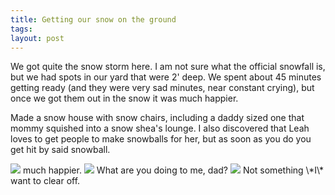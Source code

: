 ```yaml
---
title: Getting our snow on the ground
tags: 
layout: post
---
```


We got quite the snow storm here. I am not sure what the official snowfall is, but we had spots in our yard that were 2' deep. We spent about 45 minutes getting ready (and they were very sad minutes, near constant crying), but once we got them out in the snow it was much happier. 

Made a snow house with snow chairs, including a daddy sized one that mommy squished into a snow shea's lounge. I also discovered that Leah loves to get people to make snowballs for her, but as soon as you do you get hit by said snowball.

<img src="http://photos.fuzzymonk.com/leah_and_lars/image/595/IMG_2968.JPG" class="picture" />
much happier.

<img src="http://photos.fuzzymonk.com/leah_and_lars/image/595/IMG_2950.JPG" class="picture" />
What are you doing to me, dad?

<img src="http://photos.fuzzymonk.com/leah_and_lars/image/595/IMG_2953.JPG" class="picture" />
Not something \*I\* want to clear off.
